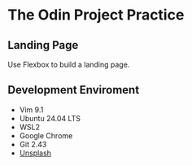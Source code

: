 # The Odin Project Practice

## Landing Page

Use Flexbox to build a landing page.

## Development Enviroment

* Vim 9.1
* Ubuntu 24.04 LTS
* WSL2
* Google Chrome
* Git 2.43
* [Unsplash](https://www.unsplash.com)
